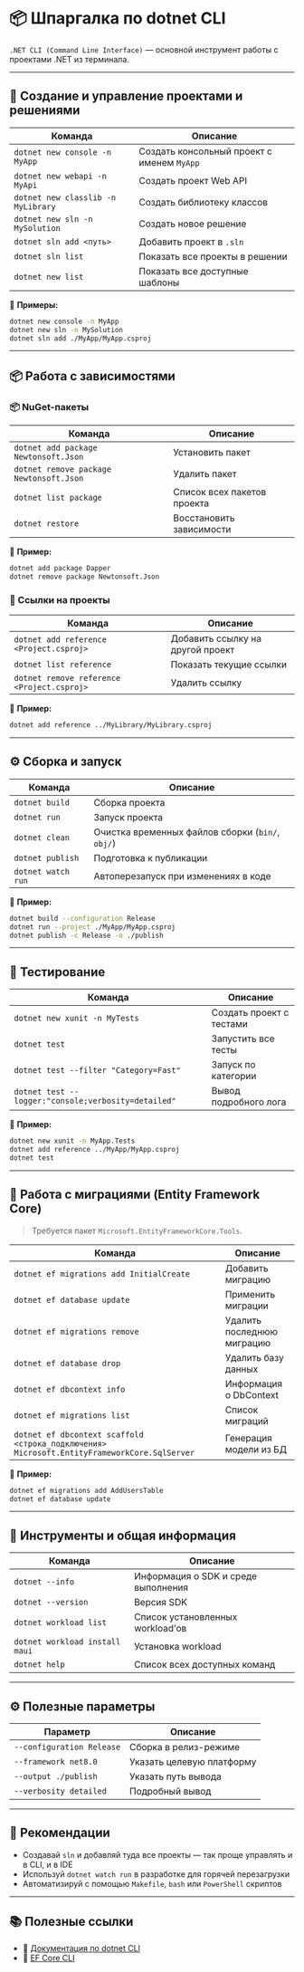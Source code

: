 # 📦 Шпаргалка по dotnet CLI

`.NET CLI (Command Line Interface)` — основной инструмент работы с проектами .NET из терминала.

---

## 📁 Создание и управление проектами и решениями

| Команда                            | Описание                                   |
| ---------------------------------- | ------------------------------------------ |
| `dotnet new console -n MyApp`      | Создать консольный проект с именем `MyApp` |
| `dotnet new webapi -n MyApi`       | Создать проект Web API                     |
| `dotnet new classlib -n MyLibrary` | Создать библиотеку классов                 |
| `dotnet new sln -n MySolution`     | Создать новое решение                      |
| `dotnet sln add <путь>`            | Добавить проект в `.sln`                   |
| `dotnet sln list`                  | Показать все проекты в решении             |
| `dotnet new list`                  | Показать все доступные шаблоны             |

🔹 **Примеры:**

```bash
dotnet new console -n MyApp
dotnet new sln -n MySolution
dotnet sln add ./MyApp/MyApp.csproj
```

---

## 📦 Работа с зависимостями

### 📦 NuGet-пакеты

| Команда                                 | Описание                    |
| --------------------------------------- | --------------------------- |
| `dotnet add package Newtonsoft.Json`    | Установить пакет            |
| `dotnet remove package Newtonsoft.Json` | Удалить пакет               |
| `dotnet list package`                   | Список всех пакетов проекта |
| `dotnet restore`                        | Восстановить зависимости    |

🔹 **Пример:**

```bash
dotnet add package Dapper
dotnet remove package Newtonsoft.Json
```

### 🔗 Ссылки на проекты

| Команда                                    | Описание                         |
| ------------------------------------------ | -------------------------------- |
| `dotnet add reference <Project.csproj>`    | Добавить ссылку на другой проект |
| `dotnet list reference`                    | Показать текущие ссылки          |
| `dotnet remove reference <Project.csproj>` | Удалить ссылку                   |

🔹 **Пример:**

```bash
dotnet add reference ../MyLibrary/MyLibrary.csproj
```

---

## ⚙️ Сборка и запуск

| Команда            | Описание                                         |
| ------------------ | ------------------------------------------------ |
| `dotnet build`     | Сборка проекта                                   |
| `dotnet run`       | Запуск проекта                                   |
| `dotnet clean`     | Очистка временных файлов сборки (`bin/`, `obj/`) |
| `dotnet publish`   | Подготовка к публикации                          |
| `dotnet watch run` | Автоперезапуск при изменениях в коде             |

🔹 **Пример:**

```bash
dotnet build --configuration Release
dotnet run --project ./MyApp/MyApp.csproj
dotnet publish -c Release -o ./publish
```

---

## 🧪 Тестирование

| Команда                                             | Описание                 |
| --------------------------------------------------- | ------------------------ |
| `dotnet new xunit -n MyTests`                       | Создать проект с тестами |
| `dotnet test`                                       | Запустить все тесты      |
| `dotnet test --filter "Category=Fast"`              | Запуск по категории      |
| `dotnet test --logger:"console;verbosity=detailed"` | Вывод подробного лога    |

🔹 **Пример:**

```bash
dotnet new xunit -n MyApp.Tests
dotnet add reference ../MyApp/MyApp.csproj
dotnet test
```

---

## 🔁 Работа с миграциями (Entity Framework Core)

> Требуется пакет `Microsoft.EntityFrameworkCore.Tools`.

| Команда                                                                                     | Описание                   |
| ------------------------------------------------------------------------------------------- | -------------------------- |
| `dotnet ef migrations add InitialCreate`                                                    | Добавить миграцию          |
| `dotnet ef database update`                                                                 | Применить миграции         |
| `dotnet ef migrations remove`                                                               | Удалить последнюю миграцию |
| `dotnet ef database drop`                                                                   | Удалить базу данных        |
| `dotnet ef dbcontext info`                                                                  | Информация о DbContext     |
| `dotnet ef migrations list`                                                                 | Список миграций            |
| `dotnet ef dbcontext scaffold <строка_подключения> Microsoft.EntityFrameworkCore.SqlServer` | Генерация модели из БД     |

🔹 **Пример:**

```bash
dotnet ef migrations add AddUsersTable
dotnet ef database update
```

---

## 🧰 Инструменты и общая информация

| Команда                        | Описание                            |
| ------------------------------ | ----------------------------------- |
| `dotnet --info`                | Информация о SDK и среде выполнения |
| `dotnet --version`             | Версия SDK                          |
| `dotnet workload list`         | Список установленных workload’ов    |
| `dotnet workload install maui` | Установка workload                  |
| `dotnet help`                  | Список всех доступных команд        |

---

## ⚙️ Полезные параметры

| Параметр                  | Описание                  |
| ------------------------- | ------------------------- |
| `--configuration Release` | Сборка в релиз-режиме     |
| `--framework net8.0`      | Указать целевую платформу |
| `--output ./publish`      | Указать путь вывода       |
| `--verbosity detailed`    | Подробный вывод           |

---

## 🧠 Рекомендации

* Создавай `sln` и добавляй туда все проекты — так проще управлять и в CLI, и в IDE
* Используй `dotnet watch run` в разработке для горячей перезагрузки
* Автоматизируй с помощью `Makefile`, `bash` или `PowerShell` скриптов

---

## 📚 Полезные ссылки

* 📘 [Документация по dotnet CLI](https://learn.microsoft.com/dotnet/core/tools/)
* 📘 [EF Core CLI](https://learn.microsoft.com/ef/core/cli/dotnet)

